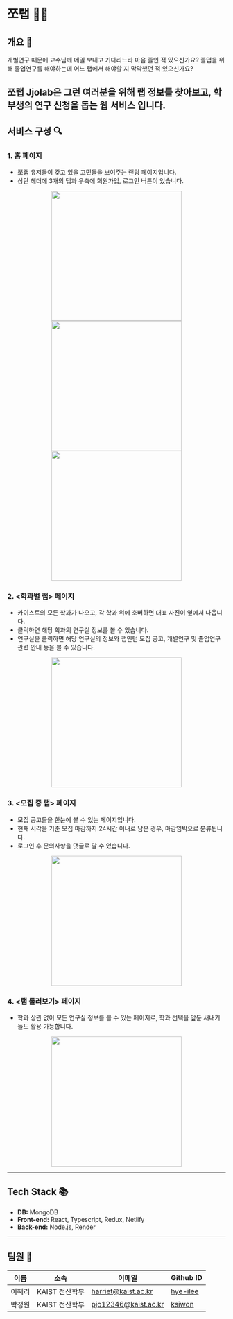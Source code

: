 # 쪼랩 👨‍🔬

## 개요 📝
개별연구 때문에 교수님께 메일 보내고 기다리느라 마음 졸인 적 있으신가요?
졸업을 위해 졸업연구를 해야하는데 어느 랩에서 해야할 지 막막했던 적 있으신가요?

**쪼랩 Jjolab**은 그런 여러분을 위해 랩 정보를 찾아보고, 학부생의 연구 신청을 돕는 웹 서비스 입니다.
---

## 서비스 구성 🔍

### 1. **홈 페이지**
- 쪼랩 유저들이 갖고 있을 고민들을 보여주는 랜딩 페이지입니다.
- 상단 헤더에 3개의 탭과 우측에 회원가입, 로그인 버튼이 있습니다.

<p align="center">
  <img src="https://github.com/user-attachments/assets/2138d41d-7a40-4c95-aa1b-2494a0297beb" width="300">
  <img src="https://github.com/user-attachments/assets/f3163656-d1eb-4b9e-880b-a7c0fc28bed7" width="300">
  <img src="https://github.com/user-attachments/assets/7efb1815-7f52-426d-8202-a6a9f1643213" width="300">
</p>

### 2. **<학과별 랩> 페이지**
- 카이스트의 모든 학과가 나오고, 각 학과 위에 호버하면 대표 사진이 옆에서 나옵니다.
- 클릭하면 해당 학과의 연구실 정보를 볼 수 있습니다.
- 연구실을 클릭하면 해당 연구실의 정보와 랩인턴 모집 공고, 개별연구 및 졸업연구 관련 안내 등을 볼 수 있습니다.
<p align="center">
    <img src="https://github.com/user-attachments/assets/e1b08a22-26ff-458f-bd0e-45e74d84ceec" width="300">
</p>

### 3. **<모집 중 랩> 페이지**
- 모집 공고들을 한눈에 볼 수 있는 페이지입니다.
- 현재 시각을 기준 모집 마감까지 24시간 이내로 남은 경우, 마감임박으로 분류됩니다.
- 로그인 후 문의사항을 댓글로 달 수 있습니다.
<p align="center">
  <img src="https://github.com/user-attachments/assets/784f7f50-9487-48ad-9d68-afb1c39a84dc" width="300">
</p>

### 4. **<랩 둘러보기> 페이지**
- 학과 상관 없이 모든 연구실 정보를 볼 수 있는 페이지로, 학과 선택을 앞둔 새내기들도 활용 가능합니다.
<p align="center">
    <img src="https://github.com/user-attachments/assets/26100c91-b090-46fd-b86c-af1f2f895aa0" width="300">
</p>

---

## Tech Stack 📚
- **DB:** MongoDB
- **Front-end:** React, Typescript, Redux, Netlify
- **Back-end:** Node.js, Render
---

## 팀원 👥

| 이름   | 소속             | 이메일                  | Github ID                               | 
|------|----------------|----------------------|-----------------------------------------|
| 이혜리  | KAIST 전산학부  | harriet@kaist.ac.kr  | [hye-ilee](https://github.com/hye-ilee) | 
| 박정원  | KAIST 전산학부  | pjo12346@kaist.ac.kr | [ksiwon](https://github.com/ksiwon) | 

<br>
